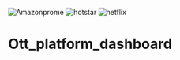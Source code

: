 ![Amazonprome](https://user-images.githubusercontent.com/48390880/234491451-aed413cb-c3b3-4748-b2fe-28cad3c436e6.PNG)
![hotstar](https://user-images.githubusercontent.com/48390880/234491461-6de9db9e-3964-4383-8faa-c3d605a2b5b4.PNG)
![netflix](https://user-images.githubusercontent.com/48390880/234491468-9654e9d1-586c-4361-a5f5-8a677f75b9db.PNG)
# Ott_platform_dashboard
